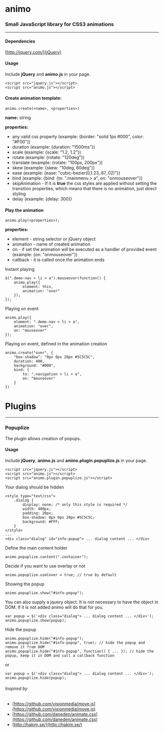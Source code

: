 # animo
### Small JavaScript library for CSS3 animations

*** 

#### Dependencies

[http://jquery.com/](jQuery)

#### Usage

Include **jQuery** and **animo.js** in your page.

    <script src="jquery.js"></script>
    <script src="animo.js"></script>

#### Create animation template:

    animo.create(<name>, <properties>)

**name:** string

**properties:**

- any valid css property (example: {border: "solid 1px #000", color: "#F00"})
- duration (example: {duration: "1500ms"})
- scale (example: {scale: "1.2, 1.2"})
- rotate (example: {rotate: "120deg"})
- translate (example: {rotate: "100px, 200px"})
- skew (example: {skew: "10deg, 60deg"})
- ease (example: {ease: "cubic-bezier(0,1.23,.87,.02)"})
- bind (example: {bind: {to: ".mainmenu > a", on: "onmouseover"})
- skipAnimation - if it is **true** the css styles are applied without setting the transition properties, which means that there is no animation, just direct styling
- delay (example: {delay: 300})


#### Play the animation

    animo.play(<properties>);

**properties:**

- element - string selector or jQuery object
- animation - name of created animation
- on - if set the animation will be executed as a handler of provided event (example: {on: "onmouseover"})
- callback - it is called once the animation ends

Instant playing

    $(".demo-nav > li > a").mouseover(function() {
        animo.play({
            element: this,
            animation: "over"
        });
    });

Playing on event

    animo.play({
        element: ".demo-nav > li > a",
        animation: "over",
        on: "mouseover"
    });

Playing on event, defined in the animation creation

    animo.create("over", {
        "box-shadow": "0px 0px 20px #5C5C5C",
        duration: 400,
        background: "#000",
        bind: {
            to: ".navigation > li > a",
            on: "mouseover"
        }
    })

# Plugins

***

### Popuplize

The plugin allows creation of popups. 

#### Usage

Include **jQuery**, **animo.js** and **animo.plugin.popuplize.js** in your page.

    <script src="jquery.js"></script>
    <script src="animo.js"></script>
    <script src="animo.plugin.popuplize.js"></script>

Your dialog should be hidden
    
    <style type="text/css">
        .dialog {
            display: none; /* only this style is required */
            width: 400px;
            padding: 20px;
            box-shadow: 0px 0px 20px #5C5C5C;
            background: #FFF;
        }
    </style>
    ...
    <div class="dialog" id="info-popup"> ... dialog content ... </div>

Define the main content holder

    animo.popuplize.content(".container");

Decide if you want to use overlay or not

    animo.popuplize.useCover = true; // true by default

Showing the popup

    animo.popuplize.show("#info-popup");

You can also supply a jquery object. It is not necessary to have the object in DOM. If it is not added animo will do that for you.

    var popup = $('<div class="dialog"> ... dialog content ... </div>');
    animo.popuplize.show(popup);

Hide the popup

    animo.popuplize.hide("#info-popup");
    animo.popuplize.hide("#info-popup", true); // hide the popup and remove it from DOM
    animo.popuplize.hide("#info-popup", function() { ... }); // hide the popup, keep it in DOM and call a callback function

or 

    var popup = $('<div class="dialog"> ... dialog content ... </div>');
    animo.popuplize.hide(popup);


###### Inspired by
- [https://github.com/visionmedia/move.js](https://github.com/visionmedia/move.js)
- [https://github.com/daneden/animate.css](https://github.com/daneden/animate.css)
- [http://hakim.se/](http://hakim.se/)